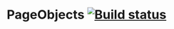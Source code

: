 # PageObjects [![Build status](https://ci.appveyor.com/api/projects/status/c2uc7966lwgnj9sq?svg=true)](https://ci.appveyor.com/project/BethPech/pageobjects)
